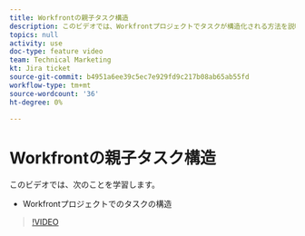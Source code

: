 ```yaml
---
title: Workfrontの親子タスク構造
description: このビデオでは、Workfrontプロジェクトでタスクが構造化される方法を説明します
topics: null
activity: use
doc-type: feature video
team: Technical Marketing
kt: Jira ticket
source-git-commit: b4951a6ee39c5ec7e929fd9c217b08ab65ab55fd
workflow-type: tm+mt
source-wordcount: '36'
ht-degree: 0%

---
```


# Workfrontの親子タスク構造

このビデオでは、次のことを学習します。

* Workfrontプロジェクトでのタスクの構造

>[!VIDEO](https://video.tv.adobe.com/v/335087/?quality=12)